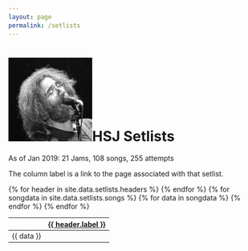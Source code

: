 ```yaml
---
layout: page
permalink: /setlists
---
```



<h1><img class="ui avatar image" src="/images/jerryavatar.jpg">HSJ Setlists</h1>

As of Jan 2019: 21 Jams, 108 songs, 255 attempts

The column label is a link to the page associated with that setlist.

<table class="ui unstackable compact celled basic table">
  <thead>
    <tr>
      <th></th>
      {% for header in site.data.setlists.headers %}
      <th> <a href="{{ header.url }}">{{ header.label }}</a> </th>
      {% endfor %}
    </tr>
  </thead>
  <tbody>
    {% for songdata in site.data.setlists.songs %}
      <tr>
        {% for data in songdata %}
          <td>{{ data }}</td>
        {% endfor %}
      </tr>
    {% endfor %}
  </tbody>
</table>





